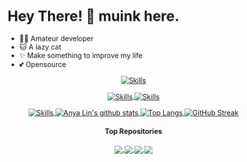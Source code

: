 # Hey There! 👋 muink here.

- 👩‍💻 Amateur developer
- 🐱 A lazy cat
- ✨ Make something to improve my life
- 💕 Opensource

<div align="center" >
  <!--- Light Skills --->
  <a href="https://skillicons.dev#gh-light-mode-only" target="_blank">
    <img align="center" src="https://skillicons.dev/icons?theme=light&perline=14&i=arduino,autocad,bash,c,cpp,css,docker,git,github,githubactions,gitlab,html,js,linux" alt="Skills" />
  </p>
  <a href="https://skillicons.dev#gh-light-mode-only" target="_blank">
    <img align="center" src="https://skillicons.dev/icons?theme=light&perline=14&i=lua,md,nginx,ps,powershell,py,regex,stackoverflow,sketchup,vim,visualstudio,vscode" alt="Skills" />
  </a>
  <!--- Dark Skills --->
  <a href="https://skillicons.dev#gh-dark-mode-only" target="_blank">
    <img align="center" src="https://skillicons.dev/icons?perline=14&i=arduino,autocad,bash,c,cpp,css,docker,git,github,githubactions,gitlab,html,js,linux" alt="Skills" />
  </p>
  <a href="https://skillicons.dev#gh-dark-mode-only" target="_blank">
    <img align="center" src="https://skillicons.dev/icons?perline=14&i=lua,md,nginx,ps,powershell,py,regex,stackoverflow,sketchup,vim,visualstudio,vscode" alt="Skills" />
  </a>

  <!--- Readme Stats --->
  <a href="https://github.com/anuraghazra/github-readme-stats" target="_blank">
    <img align="center" src="https://github-readme-stats.vercel.app/api?username=muink&show_icons=true&include_all_commits=true&count_private=true&hide_border=true&border_radius=15&title_color=C4E66E&icon_color=A2D2FF&text_color=FFAFCC&ring_color=5BCEFA&bg_color=00000000" alt="Anya Lin's github stats" />
  </a>
  <a href="https://github.com/anuraghazra/github-readme-stats" target="_blank">
    <img align="center" src="https://github-readme-stats.vercel.app/api/top-langs/?username=muink&layout=compact&langs_count=8&hide_border=true&border_radius=15&title_color=BBC972&text_color=CAB59C&bg_color=00000000" alt="Top Langs" />
  </a>
  <!--- Readme Contributions --->
  <a href="https://git.io/streak-stats" target="_blank">
    <img align="center" src="https://streak-stats.demolab.com?user=muink&hide_border=true&border_radius=15&fire=FFAFCC&ring=5BCEFAD7&currStreakNum=FFAFCC&sideNums=FFAFCC&currStreakLabel=C4E66E&sideLabels=BBC972&dates=CAB59C&stroke=C0AA9253&background=00000000" alt="GitHub Streak" />
  </a>
</div>

<!-- md table
| <a href="https://github.com/anuraghazra/github-readme-stats" target="_blank"><img align="center" src="https://github-readme-stats.vercel.app/api?username=muink&show_icons=true&include_all_commits=true&count_private=true&hide_border=true&border_radius=15&title_color=C4E66E&icon_color=A2D2FF&text_color=FFAFCC&ring_color=5BCEFA&bg_color=00000000" alt="Anya Lin's github stats" /></a> | <a href="https://github.com/anuraghazra/github-readme-stats" target="_blank"><img align="center" src="https://github-readme-stats.vercel.app/api/top-langs/?username=muink&layout=compact&langs_count=8&hide_border=true&border_radius=15&title_color=BBC972&text_color=CAB59C&bg_color=00000000" alt="Top Langs" /></a> |
| ------------- | ------------- |
 -->

<div align="center" >
  <h4>Top Repositories</h4>

  <!--- Light Repos --->
  <a href="https://github.com/muink/GistLib/blob/master/GistList.md#gh-light-mode-only">
    <img align="center" src="https://github-readme-stats.vercel.app/api/pin/?username=muink&repo=GistLib&title_color=92BFF6&icon_color=6AC7FA&text_color=A1A7AD" />
  </a>
  <a href="https://github.com/fantastic-packages/packages#gh-light-mode-only">
    <img align="center" src="https://github-readme-stats.vercel.app/api/pin/?username=muink&repo=fantastic-packages&title_color=92BFF6&icon_color=6AC7FA&text_color=A1A7AD" />
  </a>
  <!--- Dark Repos --->
  <a href="https://github.com/muink/GistLib/blob/master/GistList.md#gh-dark-mode-only">
    <img align="center" src="https://github-readme-stats.vercel.app/api/pin/?username=muink&repo=GistLib&hide_border=true&theme=nord" />
  </a>
  <a href="https://github.com/fantastic-packages/packages#gh-dark-mode-only">
    <img align="center" src="https://github-readme-stats.vercel.app/api/pin/?username=muink&repo=fantastic-packages&hide_border=true&theme=nord" />
  </a>
</div>

<!---
muink/muink is a ✨ special ✨ repository because its `README.md` (this file) appears on your GitHub profile.
You can click the Preview link to take a look at your changes.
--->
